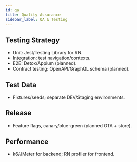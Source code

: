 ```yaml
---
id: qa
title: Quality Assurance
sidebar_label: QA & Testing
---
```


## Testing Strategy

- Unit: Jest/Testing Library for RN.
- Integration: test navigation/contexts.
- E2E: Detox/Appium (planned).
- Contract testing: OpenAPI/GraphQL schema (planned).

## Test Data

- Fixtures/seeds; separate DEV/Staging environments.

## Release

- Feature flags, canary/blue-green (planned OTA + store).

## Performance

- k6/JMeter for backend; RN profiler for frontend.

